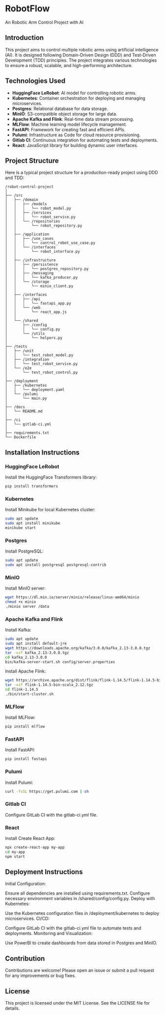 # RobotFlow

An Robotic Arm Control Project with AI

## Introduction

This project aims to control multiple robotic arms using artificial intelligence (AI). It is designed following Domain-Driven Design (DDD) and Test-Driven Development (TDD) principles. The project integrates various technologies to ensure a robust, scalable, and high-performing architecture.

## Technologies Used

- **HuggingFace LeRobot**: AI model for controlling robotic arms.
- **Kubernetes**: Container orchestration for deploying and managing microservices.
- **Postgres**: Relational database for data storage.
- **MinIO**: S3-compatible object storage for large data.
- **Apache Kafka and Flink**: Real-time data stream processing.
- **MLFlow**: Machine learning model lifecycle management.
- **FastAPI**: Framework for creating fast and efficient APIs.
- **Pulumi**: Infrastructure as Code for cloud resource provisioning.
- **Gitlab CI**: Continuous integration for automating tests and deployments.
- **React**: JavaScript library for building dynamic user interfaces.

## Project Structure

Here is a typical project structure for a production-ready project using DDD and TDD:

```
/robot-control-project
│
├── /src
│   ├── /domain
│   │   ├── /models
│   │   │   └── robot_model.py
│   │   ├── /services
│   │   │   └── robot_service.py
│   │   └── /repositories
│   │       └── robot_repository.py
│   │
│   ├── /application
│   │   ├── /use_cases
│   │   │   └── control_robot_use_case.py
│   │   └── /interfaces
│   │       └── robot_interface.py
│   │
│   ├── /infrastructure
│   │   ├── /persistence
│   │   │   └── postgres_repository.py
│   │   ├── /messaging
│   │   │   └── kafka_producer.py
│   │   └── /storage
│   │       └── minio_client.py
│   │
│   ├── /interfaces
│   │   ├── /api
│   │   │   └── fastapi_app.py
│   │   └── /web
│   │       └── react_app.js
│   │
│   └── /shared
│       ├── /config
│       │   └── config.py
│       └── /utils
│           └── helpers.py
│
├── /tests
│   ├── /unit
│   │   └── test_robot_model.py
│   ├── /integration
│   │   └── test_robot_service.py
│   └── /e2e
│       └── test_robot_control.py
│
├── /deployment
│   ├── /kubernetes
│   │   └── deployment.yaml
│   └── /pulumi
│       └── main.py
│
├── /docs
│   └── README.md
│
├── /ci
│   └── gitlab-ci.yml
│
├── requirements.txt
└── Dockerfile
```


## Installation Instructions

### HuggingFace LeRobot

Install the HuggingFace Transformers library:

```bash
pip install transformers
```

### Kubernetes
Install Minikube for local Kubernetes cluster:

```bash
sudo apt update
sudo apt install minikube
minikube start
```

### Postgres
Install PostgreSQL:

```bash
sudo apt update
sudo apt install postgresql postgresql-contrib
```

### MinIO
Install MinIO server:

```bash
wget https://dl.min.io/server/minio/release/linux-amd64/minio
chmod +x minio
./minio server /data
```

### Apache Kafka and Flink
Install Kafka:

```bash
sudo apt update
sudo apt install default-jre
wget https://downloads.apache.org/kafka/3.0.0/kafka_2.13-3.0.0.tgz
tar -xzf kafka_2.13-3.0.0.tgz
cd kafka_2.13-3.0.0
bin/kafka-server-start.sh config/server.properties
```

Install Apache Flink:

```bash
wget https://archive.apache.org/dist/flink/flink-1.14.5/flink-1.14.5-bin-scala_2.12.tgz
tar -xzf flink-1.14.5-bin-scala_2.12.tgz
cd flink-1.14.5
./bin/start-cluster.sh
```

### MLFlow
Install MLFlow:

```bash
pip install mlflow
```

### FastAPI
Install FastAPI:

```bash
pip install fastapi
```

### Pulumi
Install Pulumi:

```bash
curl -fsSL https://get.pulumi.com | sh
```

### Gitlab CI
Configure GitLab CI with the gitlab-ci.yml file.

### React
Install Create React App:

```bash
npx create-react-app my-app
cd my-app
npm start
```

## Deployment Instructions
Initial Configuration:

Ensure all dependencies are installed using requirements.txt.
Configure necessary environment variables in /shared/config/config.py.
Deploy with Kubernetes:

Use the Kubernetes configuration files in /deployment/kubernetes to deploy microservices.
CI/CD:

Configure GitLab CI with the gitlab-ci.yml file to automate tests and deployments.
Monitoring and Visualization:

Use PowerBI to create dashboards from data stored in Postgres and MinIO.

## Contribution
Contributions are welcome! Please open an issue or submit a pull request for any improvements or bug fixes.

## License
This project is licensed under the MIT License. See the LICENSE file for details.